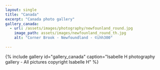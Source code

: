 ```yaml
---
layout: single
title: "Canada"
excerpt: "Canada photo gallery"
gallery_canada:
  - url: /assets/images/photography/newfounland_round.jpg
    image_path: assets/images/newfounland_round_th.jpg
    alt: "Corner Brook - Newfoundland - ©ihh300"
  
---
```

{% include gallery id="gallery_canada" caption="Isabelle H photography gallery - All pictures copyright Isabelle H" %}
